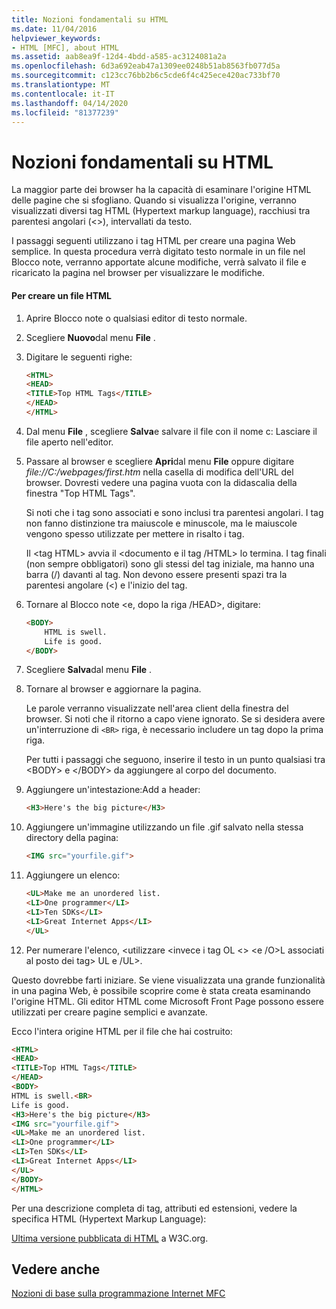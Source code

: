 ```yaml
---
title: Nozioni fondamentali su HTML
ms.date: 11/04/2016
helpviewer_keywords:
- HTML [MFC], about HTML
ms.assetid: aab8ea9f-12d4-4bdd-a585-ac3124081a2a
ms.openlocfilehash: 6d3a692eab47a1309ee0248b51ab8563fb077d5a
ms.sourcegitcommit: c123cc76bb2b6c5cde6f4c425ece420ac733bf70
ms.translationtype: MT
ms.contentlocale: it-IT
ms.lasthandoff: 04/14/2020
ms.locfileid: "81377239"
---
```

# <a name="html-basics"></a>Nozioni fondamentali su HTML

La maggior parte dei browser ha la capacità di esaminare l'origine HTML delle pagine che si sfogliano. Quando si visualizza l'origine, verranno visualizzati diversi tag HTML (Hypertext markup language), racchiusi tra parentesi angolari (<>), intervallati da testo.

I passaggi seguenti utilizzano i tag HTML per creare una pagina Web semplice. In questa procedura verrà digitato testo normale in un file nel Blocco note, verranno apportate alcune modifiche, verrà salvato il file e ricaricato la pagina nel browser per visualizzare le modifiche.

#### <a name="to-create-an-html-file"></a>Per creare un file HTML

1. Aprire Blocco note o qualsiasi editor di testo normale.

1. Scegliere **Nuovo**dal menu **File** .

1. Digitare le seguenti righe:

    ```html
    <HTML>
    <HEAD>
    <TITLE>Top HTML Tags</TITLE>
    </HEAD>
    </HTML>
    ```

1. Dal menu **File** , scegliere **Salva**e salvare il file con il nome c: Lasciare il file aperto nell'editor.

1. Passare al browser e scegliere **Apri**dal menu **File** oppure digitare *file://C:/webpages/first.htm* nella casella di modifica dell'URL del browser. Dovresti vedere una pagina vuota con la didascalia della finestra "Top HTML Tags".

   Si noti che i tag sono associati e sono inclusi tra parentesi angolari. I tag non fanno distinzione tra maiuscole e minuscole, ma le maiuscole vengono spesso utilizzate per mettere in risalto i tag.

   Il \<tag HTML> avvia il \<documento e il tag /HTML> lo termina. I tag finali (non sempre obbligatori) sono gli stessi del tag iniziale, ma hanno una barra (/) davanti al tag. Non devono essere presenti spazi tra la parentesi angolare (<) e l'inizio del tag.

1. Tornare al Blocco note \<e, dopo la riga /HEAD>, digitare:

    ```html
    <BODY>
        HTML is swell.
        Life is good.
    </BODY>
    ```

1. Scegliere **Salva**dal menu **File** .

1. Tornare al browser e aggiornare la pagina.

   Le parole verranno visualizzate nell'area client della finestra del browser. Si noti che il ritorno a capo viene ignorato. Se si desidera avere un'interruzione di `<BR>` riga, è necessario includere un tag dopo la prima riga.

   Per tutti i passaggi che seguono, inserire il testo in un punto qualsiasi tra \<BODY> e \</BODY> da aggiungere al corpo del documento.

1. Aggiungere un'intestazione:Add a header:

    ```html
    <H3>Here's the big picture</H3>
    ```

1. Aggiungere un'immagine utilizzando un file .gif salvato nella stessa directory della pagina:

    ```html
    <IMG src="yourfile.gif">
    ```

1. Aggiungere un elenco:

    ```html
    <UL>Make me an unordered list.
    <LI>One programmer</LI>
    <LI>Ten SDKs</LI>
    <LI>Great Internet Apps</LI>
    </UL>
    ```

1. Per numerare l'elenco, \<utilizzare \<invece i tag OL \<> \<e /O>L associati al posto dei tag> UL e /UL>.

Questo dovrebbe farti iniziare. Se viene visualizzata una grande funzionalità in una pagina Web, è possibile scoprire come è stata creata esaminando l'origine HTML. Gli editor HTML come Microsoft Front Page possono essere utilizzati per creare pagine semplici e avanzate.

Ecco l'intera origine HTML per il file che hai costruito:

```html
<HTML>
<HEAD>
<TITLE>Top HTML Tags</TITLE>
</HEAD>
<BODY>
HTML is swell.<BR>
Life is good.
<H3>Here's the big picture</H3>
<IMG src="yourfile.gif">
<UL>Make me an unordered list.
<LI>One programmer</LI>
<LI>Ten SDKs</LI>
<LI>Great Internet Apps</LI>
</UL>
</BODY>
</HTML>
```

Per una descrizione completa di tag, attributi ed estensioni, vedere la specifica HTML (Hypertext Markup Language):

[Ultima versione pubblicata di HTML](https://www.w3.org/TR/html/) a W3C.org.

## <a name="see-also"></a>Vedere anche

[Nozioni di base sulla programmazione Internet MFC](../mfc/mfc-internet-programming-basics.md)
